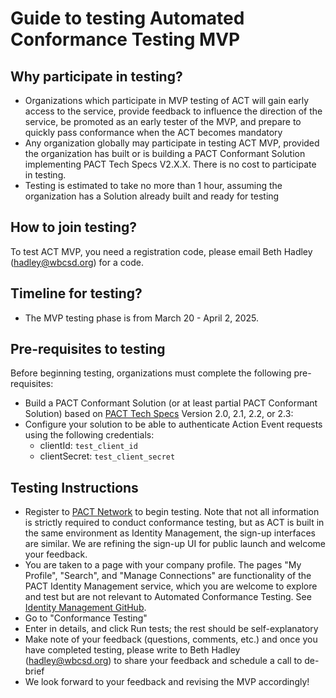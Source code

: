# Guide to testing Automated Conformance Testing MVP

## Why participate in testing?
- Organizations which participate in MVP testing of ACT will gain early access to the service, provide feedback to influence the direction of the service, be promoted as an early tester of the MVP, and prepare to quickly pass conformance when the ACT becomes mandatory
- Any organization globally may participate in testing ACT MVP, provided the organization has built or is building a PACT Conformant Solution implementing PACT Tech Specs V2.X.X. There is no cost to participate in testing.
- Testing is estimated to take no more than 1 hour, assuming the organization has a Solution already built and ready for testing

## How to join testing?
To test ACT MVP, you need a registration code, please email Beth Hadley (hadley@wbcsd.org) for a code.

## Timeline for testing?
- The MVP testing phase is from March 20 - April 2, 2025.

## Pre-requisites to testing
Before beginning testing, organizations must complete the following pre-requisites:
- Build a PACT Conformant Solution (or at least partial PACT Conformant Solution) based on [PACT Tech Specs](https://docs.carbon-transparency.org/) Version 2.0, 2.1, 2.2, or 2.3: 
- Configure your solution to be able to authenticate Action Event requests using the following credentials:
  - clientId: `test_client_id`
  - clientSecret: `test_client_secret`

## Testing Instructions
- Register to [PACT Network](https://pact-directory-portal.onrender.com/) to begin testing. Note that not all information is strictly required to conduct conformance testing, but as ACT is built in the same environment as Identity Management, the sign-up interfaces are similar. We are refining the sign-up UI for public launch and welcome your feedback.
- You are taken to a page with your company profile. The pages "My Profile", "Search", and "Manage Connections" are functionality of the PACT Identity Management service, which you are welcome to explore and test but are not relevant to Automated Conformance Testing. See [Identity Management GitHub](https://github.com/wbcsd/pact-directory).
- Go to "Conformance Testing"
- Enter in details, and click Run tests; the rest should be self-explanatory
- Make note of your feedback (questions, comments, etc.) and once you have completed testing, please write to Beth Hadley (hadley@wbcsd.org) to share your feedback and schedule a call to de-brief
- We look forward to your feedback and revising the MVP accordingly!

